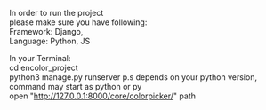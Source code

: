 In order to run the project </br>
please make sure you have following:</br>
Framework: Django, </br>
Language: Python, JS </br>

In your Terminal: </br>
cd encolor_project </br>
python3 manage.py runserver p.s depends on your python version, command may start as python or py</br>
open "http://127.0.0.1:8000/core/colorpicker/" path </br>
